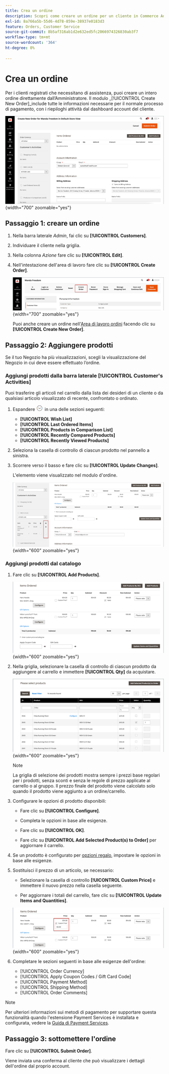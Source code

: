 ```yaml
---
title: Crea un ordine
description: Scopri come creare un ordine per un cliente in Commerce Admin.
exl-id: 8a766a5b-55d6-4d78-859e-38937e0183d3
feature: Orders, Customer Service
source-git-commit: 8b5af316ab1d2e632ed5fc2066974326830ab3f7
workflow-type: tm+mt
source-wordcount: '364'
ht-degree: 0%

---
```


# Crea un ordine

Per i clienti registrati che necessitano di assistenza, puoi creare un intero ordine direttamente dall’Amministratore. Il modulo _[!UICONTROL Create New Order]_include tutte le informazioni necessarie per il normale processo di pagamento, con i riepiloghi attività dal dashboard account del cliente.

![Crea un ordine per un cliente](./assets/create-new-order.png){width="700" zoomable="yes"}

## Passaggio 1: creare un ordine

1. Nella barra laterale _Admin_, fai clic su **[!UICONTROL Customers]**.

1. Individuare il cliente nella griglia.

1. Nella colonna _Azione_ fare clic su **[!UICONTROL Edit]**.

1. Nell&#39;intestazione dell&#39;area di lavoro fare clic su **[!UICONTROL Create Order]**.

   ![Intestazione Workspace](./assets/order-create-buttons.png){width="700" zoomable="yes"}

   Puoi anche creare un ordine nell&#39;[Area di lavoro ordini](orders.md#orders-workspace) facendo clic su **[!UICONTROL Create New Order]**.

## Passaggio 2: Aggiungere prodotti

Se il tuo Negozio ha più visualizzazioni, scegli la visualizzazione del Negozio in cui deve essere effettuato l’ordine.

### Aggiungi prodotti dalla barra laterale [!UICONTROL Customer's Activities]

Puoi trasferire gli articoli nel carrello dalla lista dei desideri di un cliente o da qualsiasi articolo visualizzato di recente, confrontato o ordinato.

1. Espandere ![Selettore di espansione](../assets/icon-display-expand.png) in una delle sezioni seguenti:

   - **[!UICONTROL Wish List]**
   - **[!UICONTROL Last Ordered Items]**
   - **[!UICONTROL Products in Comparison List]**
   - **[!UICONTROL Recently Compared Products]**
   - **[!UICONTROL Recently Viewed Products]**

1. Seleziona la casella di controllo di ciascun prodotto nel pannello a sinistra.

1. Scorrere verso il basso e fare clic su **[!UICONTROL Update Changes]**.

   L&#39;elemento viene visualizzato nel modulo d&#39;ordine.

   ![Aggiungi al carrello](./assets/create-order-add-wishlist.png){width="600" zoomable="yes"}

### Aggiungi prodotti dal catalogo

1. Fare clic su **[!UICONTROL Add Products]**.

   ![Aggiungi prodotti](./assets/account-add-wishlist-product.png){width="600" zoomable="yes"}

1. Nella griglia, selezionare la casella di controllo di ciascun prodotto da aggiungere al carrello e immettere **[!UICONTROL Qty]** da acquistare.

   ![Seleziona prodotti](./assets/create-order-from-catalog.png){width="600" zoomable="yes"}

   >[!NOTE]
   >
   >La griglia di selezione dei prodotti mostra sempre i prezzi base regolari per i prodotti, senza sconti e senza le regole di prezzo applicate al carrello o al gruppo. Il prezzo finale del prodotto viene calcolato solo quando il prodotto viene aggiunto a un ordine/carrello.

1. Configurare le opzioni di prodotto disponibili:

   - Fare clic su **[!UICONTROL Configure]**.

   - Completa le opzioni in base alle esigenze.

   - Fare clic su **[!UICONTROL OK]**.

   - Fare clic su **[!UICONTROL Add Selected Product(s) to Order]** per aggiornare il carrello.

1. Se un prodotto è configurato per [opzioni regalo](../catalog/product-gift-options.md), impostare le opzioni in base alle esigenze.

1. Sostituisci il prezzo di un articolo, se necessario:

   - Selezionare la casella di controllo **[!UICONTROL Custom Price]** e immettere il nuovo prezzo nella casella seguente.

   - Per aggiornare i totali del carrello, fare clic su **[!UICONTROL Update Items and Quantities]**.

   ![Prezzo personalizzato](./assets/create-order-custom-price.png){width="600" zoomable="yes"}

1. Completare le sezioni seguenti in base alle esigenze dell&#39;ordine:

   - [!UICONTROL Order Currency]
   - [!UICONTROL Apply Coupon Codes / Gift Card Code]
   - [!UICONTROL Payment Method]
   - [!UICONTROL Shipping Method]
   - [!UICONTROL Order Comments]

>[!NOTE]
>
>Per ulteriori informazioni sui metodi di pagamento per supportare questa funzionalità quando l&#39;estensione Payment Services è installata e configurata, vedere la [Guida di Payment Services](https://experienceleague.adobe.com/docs/commerce-merchant-services/payment-services/create-order.html).

## Passaggio 3: sottomettere l&#39;ordine

Fare clic su **[!UICONTROL Submit Order]**.

Viene inviata una conferma al cliente che può visualizzare i dettagli dell&#39;ordine dal proprio account.
